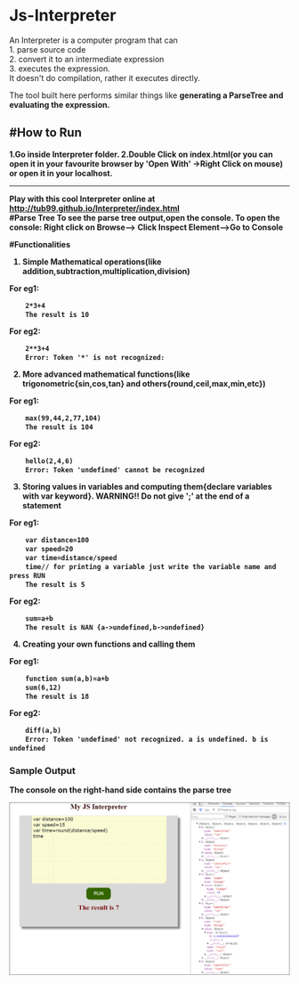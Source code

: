 # Js-Interpreter
An Interpreter is a computer program that can <br>
	1. parse source code <br>
	2. convert it to an intermediate expression <br>
	3. executes the expression.<br>
It doesn't do compilation, rather it executes directly.

The tool built here performs similar things like <b>generating a ParseTree<b> and evaluating the <b>expression<b>.

#How to Run
------------------------------------------------------------------------------------------------------------------------------
1.Go inside Interpreter folder.
2.Double Click on index.html(or you can open it in your favourite browser by 'Open With' ->Right Click on mouse) or open it in your localhost.

-------------------------------------------------------------------------------------------------------------------------------
Play with this cool Interpreter online at http://tub99.github.io/Interpreter/index.html<br> 
#Parse Tree
To see the parse tree output,open the console.
To open the console: Right click on Browse--> Click Inspect Element-->Go to Console

#Functionalities

1) Simple Mathematical operations(like addition,subtraction,multiplication,division)

For eg1:
```
	2*3+4
	The result is 10
```
For eg2:
```
	2**3+4
	Error: Token '*' is not recognized:
```

2) More advanced mathematical functions(like trigonometric{sin,cos,tan} and others{round,ceil,max,min,etc})

For eg1:
```
 	max(99,44,2,77,104)
 	The result is 104
 ```
For eg2:
```
	hello(2,4,6)
	Error: Token 'undefined' cannot be recognized
```

3) Storing values in variables and computing them{declare variables with var keyword}. 
WARNING!! Do not give ';' at the end of a statement

For eg1:
```
	var distance=100
	var speed=20
	var time=distance/speed
	time// for printing a variable just write the variable name and press RUN
	The result is 5
```
For eg2:
```
	sum=a+b
	The result is NAN {a->undefined,b->undefined}
```
4) Creating your own functions and calling them

For eg1:
```
	function sum(a,b)=a+b
	sum(6,12)
	The result is 18
```
For eg2:
```
	diff(a,b)
	Error: Token 'undefined' not recognized. a is undefined. b is undefined
```
### Sample Output
The console on the right-hand side contains the parse tree
<p align="center">
  <img src="Interpreter/screenshot/interpreter.PNG" width="700" />
</p>

